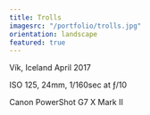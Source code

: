```yaml
---
title: Trolls
imagesrc: "/portfolio/trolls.jpg"
orientation: landscape
featured: true
---
```


Vík, Iceland April 2017

ISO 125, 24mm, 1/160sec at ƒ/10

Canon PowerShot G7 X Mark II

